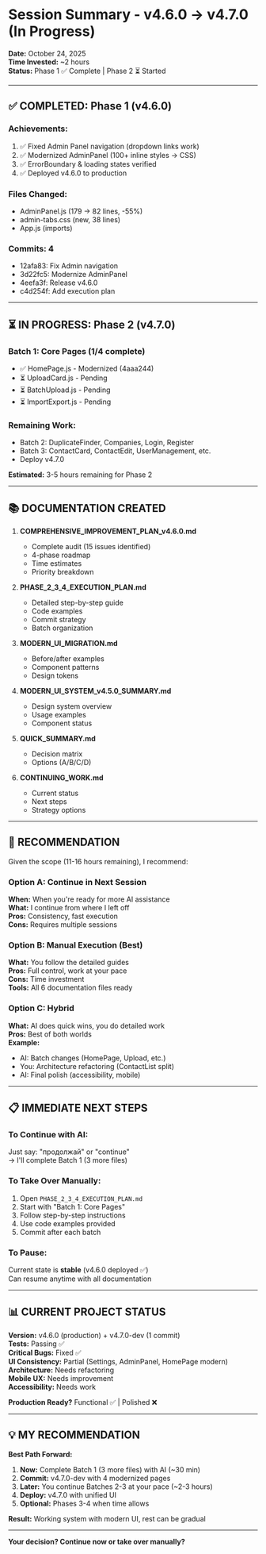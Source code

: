 # Session Summary - v4.6.0 → v4.7.0 (In Progress)

**Date:** October 24, 2025  
**Time Invested:** ~2 hours  
**Status:** Phase 1 ✅ Complete | Phase 2 ⏳ Started  

---

## ✅ COMPLETED: Phase 1 (v4.6.0)

### Achievements:
1. ✅ Fixed Admin Panel navigation (dropdown links work)
2. ✅ Modernized AdminPanel (100+ inline styles → CSS)
3. ✅ ErrorBoundary & loading states verified
4. ✅ Deployed v4.6.0 to production

### Files Changed:
- AdminPanel.js (179 → 82 lines, -55%)
- admin-tabs.css (new, 38 lines)
- App.js (imports)

### Commits: 4
- 12afa83: Fix Admin navigation
- 3d22fc5: Modernize AdminPanel
- 4eefa3f: Release v4.6.0
- c4d254f: Add execution plan

---

## ⏳ IN PROGRESS: Phase 2 (v4.7.0)

### Batch 1: Core Pages (1/4 complete)
- ✅ HomePage.js - Modernized (4aaa244)
- ⏳ UploadCard.js - Pending
- ⏳ BatchUpload.js - Pending
- ⏳ ImportExport.js - Pending

### Remaining Work:
- Batch 2: DuplicateFinder, Companies, Login, Register
- Batch 3: ContactCard, ContactEdit, UserManagement, etc.
- Deploy v4.7.0

**Estimated:** 3-5 hours remaining for Phase 2

---

## 📚 DOCUMENTATION CREATED

1. **COMPREHENSIVE_IMPROVEMENT_PLAN_v4.6.0.md**
   - Complete audit (15 issues identified)
   - 4-phase roadmap
   - Time estimates
   - Priority breakdown

2. **PHASE_2_3_4_EXECUTION_PLAN.md**
   - Detailed step-by-step guide
   - Code examples
   - Commit strategy
   - Batch organization

3. **MODERN_UI_MIGRATION.md**
   - Before/after examples
   - Component patterns
   - Design tokens

4. **MODERN_UI_SYSTEM_v4.5.0_SUMMARY.md**
   - Design system overview
   - Usage examples
   - Component status

5. **QUICK_SUMMARY.md**
   - Decision matrix
   - Options (A/B/C/D)

6. **CONTINUING_WORK.md**
   - Current status
   - Next steps
   - Strategy options

---

## 🎯 RECOMMENDATION

Given the scope (11-16 hours remaining), I recommend:

### Option A: Continue in Next Session
**When:** When you're ready for more AI assistance  
**What:** I continue from where I left off  
**Pros:** Consistency, fast execution  
**Cons:** Requires multiple sessions  

### Option B: Manual Execution (Best)
**What:** You follow the detailed guides  
**Pros:** Full control, work at your pace  
**Cons:** Time investment  
**Tools:** All 6 documentation files ready  

### Option C: Hybrid
**What:** AI does quick wins, you do detailed work  
**Pros:** Best of both worlds  
**Example:**
- AI: Batch changes (HomePage, Upload, etc.)
- You: Architecture refactoring (ContactList split)
- AI: Final polish (accessibility, mobile)

---

## 📋 IMMEDIATE NEXT STEPS

### To Continue with AI:
Just say: "продолжай" or "continue"  
→ I'll complete Batch 1 (3 more files)

### To Take Over Manually:
1. Open `PHASE_2_3_4_EXECUTION_PLAN.md`
2. Start with "Batch 1: Core Pages"
3. Follow step-by-step instructions
4. Use code examples provided
5. Commit after each batch

### To Pause:
Current state is **stable** (v4.6.0 deployed ✅)  
Can resume anytime with all documentation

---

## 📊 CURRENT PROJECT STATUS

**Version:** v4.6.0 (production) + v4.7.0-dev (1 commit)  
**Tests:** Passing ✅  
**Critical Bugs:** Fixed ✅  
**UI Consistency:** Partial (Settings, AdminPanel, HomePage modern)  
**Architecture:** Needs refactoring  
**Mobile UX:** Needs improvement  
**Accessibility:** Needs work  

**Production Ready?** Functional ✅ | Polished ❌

---

## 💡 MY RECOMMENDATION

**Best Path Forward:**

1. **Now:** Complete Batch 1 (3 more files) with AI (~30 min)
2. **Commit:** v4.7.0-dev with 4 modernized pages
3. **Later:** You continue Batches 2-3 at your pace (~2-3 hours)
4. **Deploy:** v4.7.0 with unified UI
5. **Optional:** Phases 3-4 when time allows

**Result:** Working system with modern UI, rest can be gradual

---

**Your decision? Continue now or take over manually?**
